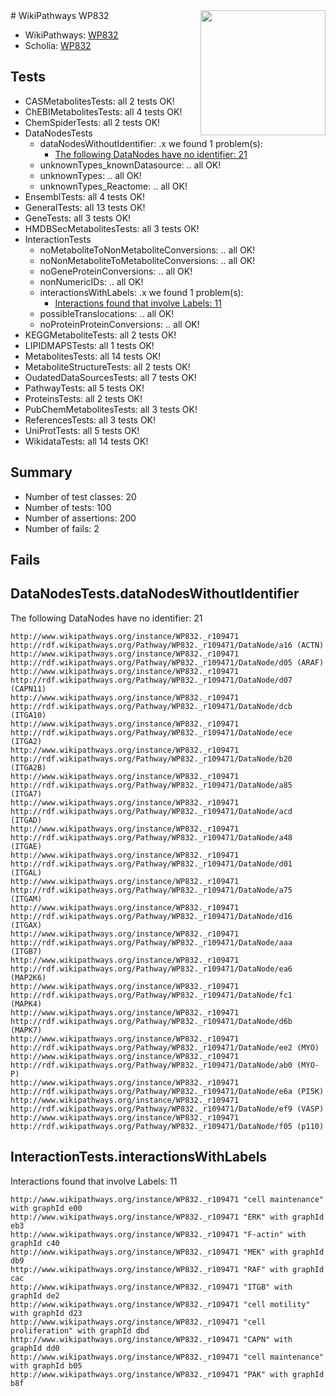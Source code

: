 <img style="float: right; width: 200px" src="https://upload.wikimedia.org/wikipedia/commons/thumb/8/83/Wplogo_with_text_500.png/640px-Wplogo_with_text_500.png" />
# WikiPathways WP832

* WikiPathways: [WP832](https://identifiers.org/wikipathways:WP832)
* Scholia: [WP832](https://scholia.toolforge.org/wikipathways/WP832)
## Tests
* CASMetabolitesTests: all 2 tests OK!
* ChEBIMetabolitesTests: all 4 tests OK!
* ChemSpiderTests: all 2 tests OK!
* DataNodesTests
    * dataNodesWithoutIdentifier: .x we found 1 problem(s):
        * [The following DataNodes have no identifier: 21](#8792c4b0)
    * unknownTypes_knownDatasource: .. all OK!
    * unknownTypes: .. all OK!
    * unknownTypes_Reactome: .. all OK!
* EnsemblTests: all 4 tests OK!
* GeneralTests: all 13 tests OK!
* GeneTests: all 3 tests OK!
* HMDBSecMetabolitesTests: all 3 tests OK!
* InteractionTests
    * noMetaboliteToNonMetaboliteConversions: .. all OK!
    * noNonMetaboliteToMetaboliteConversions: .. all OK!
    * noGeneProteinConversions: .. all OK!
    * nonNumericIDs: .. all OK!
    * interactionsWithLabels: .x we found 1 problem(s):
        * [Interactions found that involve Labels: 11](#fe97a8b9)
    * possibleTranslocations: .. all OK!
    * noProteinProteinConversions: .. all OK!
* KEGGMetaboliteTests: all 2 tests OK!
* LIPIDMAPSTests: all 1 tests OK!
* MetabolitesTests: all 14 tests OK!
* MetaboliteStructureTests: all 2 tests OK!
* OudatedDataSourcesTests: all 7 tests OK!
* PathwayTests: all 5 tests OK!
* ProteinsTests: all 2 tests OK!
* PubChemMetabolitesTests: all 3 tests OK!
* ReferencesTests: all 3 tests OK!
* UniProtTests: all 5 tests OK!
* WikidataTests: all 14 tests OK!


## Summary

* Number of test classes: 20
* Number of tests: 100
* Number of assertions: 200
* Number of fails: 2

## Fails

<a name="8792c4b0" />

## DataNodesTests.dataNodesWithoutIdentifier

The following DataNodes have no identifier: 21
```
http://www.wikipathways.org/instance/WP832._r109471 http://rdf.wikipathways.org/Pathway/WP832._r109471/DataNode/a16 (ACTN)
http://www.wikipathways.org/instance/WP832._r109471 http://rdf.wikipathways.org/Pathway/WP832._r109471/DataNode/d05 (ARAF)
http://www.wikipathways.org/instance/WP832._r109471 http://rdf.wikipathways.org/Pathway/WP832._r109471/DataNode/d07 (CAPN11)
http://www.wikipathways.org/instance/WP832._r109471 http://rdf.wikipathways.org/Pathway/WP832._r109471/DataNode/dcb (ITGA10)
http://www.wikipathways.org/instance/WP832._r109471 http://rdf.wikipathways.org/Pathway/WP832._r109471/DataNode/ece (ITGA2)
http://www.wikipathways.org/instance/WP832._r109471 http://rdf.wikipathways.org/Pathway/WP832._r109471/DataNode/b20 (ITGA2B)
http://www.wikipathways.org/instance/WP832._r109471 http://rdf.wikipathways.org/Pathway/WP832._r109471/DataNode/a85 (ITGA7)
http://www.wikipathways.org/instance/WP832._r109471 http://rdf.wikipathways.org/Pathway/WP832._r109471/DataNode/acd (ITGAD)
http://www.wikipathways.org/instance/WP832._r109471 http://rdf.wikipathways.org/Pathway/WP832._r109471/DataNode/a48 (ITGAE)
http://www.wikipathways.org/instance/WP832._r109471 http://rdf.wikipathways.org/Pathway/WP832._r109471/DataNode/d01 (ITGAL)
http://www.wikipathways.org/instance/WP832._r109471 http://rdf.wikipathways.org/Pathway/WP832._r109471/DataNode/a75 (ITGAM)
http://www.wikipathways.org/instance/WP832._r109471 http://rdf.wikipathways.org/Pathway/WP832._r109471/DataNode/d16 (ITGAX)
http://www.wikipathways.org/instance/WP832._r109471 http://rdf.wikipathways.org/Pathway/WP832._r109471/DataNode/aaa (ITGB7)
http://www.wikipathways.org/instance/WP832._r109471 http://rdf.wikipathways.org/Pathway/WP832._r109471/DataNode/ea6 (MAP2K6)
http://www.wikipathways.org/instance/WP832._r109471 http://rdf.wikipathways.org/Pathway/WP832._r109471/DataNode/fc1 (MAPK4)
http://www.wikipathways.org/instance/WP832._r109471 http://rdf.wikipathways.org/Pathway/WP832._r109471/DataNode/d6b (MAPK7)
http://www.wikipathways.org/instance/WP832._r109471 http://rdf.wikipathways.org/Pathway/WP832._r109471/DataNode/ee2 (MYO)
http://www.wikipathways.org/instance/WP832._r109471 http://rdf.wikipathways.org/Pathway/WP832._r109471/DataNode/ab0 (MYO-P)
http://www.wikipathways.org/instance/WP832._r109471 http://rdf.wikipathways.org/Pathway/WP832._r109471/DataNode/e6a (PI5K)
http://www.wikipathways.org/instance/WP832._r109471 http://rdf.wikipathways.org/Pathway/WP832._r109471/DataNode/ef9 (VASP)
http://www.wikipathways.org/instance/WP832._r109471 http://rdf.wikipathways.org/Pathway/WP832._r109471/DataNode/f05 (p110)
```

<a name="fe97a8b9" />

## InteractionTests.interactionsWithLabels

Interactions found that involve Labels: 11
```
http://www.wikipathways.org/instance/WP832._r109471 "cell maintenance" with graphId e00
http://www.wikipathways.org/instance/WP832._r109471 "ERK" with graphId eb3
http://www.wikipathways.org/instance/WP832._r109471 "F-actin" with graphId c40
http://www.wikipathways.org/instance/WP832._r109471 "MEK" with graphId db9
http://www.wikipathways.org/instance/WP832._r109471 "RAF" with graphId cac
http://www.wikipathways.org/instance/WP832._r109471 "ITGB" with graphId de2
http://www.wikipathways.org/instance/WP832._r109471 "cell motility" with graphId d23
http://www.wikipathways.org/instance/WP832._r109471 "cell proliferation" with graphId dbd
http://www.wikipathways.org/instance/WP832._r109471 "CAPN" with graphId dd0
http://www.wikipathways.org/instance/WP832._r109471 "cell maintenance" with graphId b05
http://www.wikipathways.org/instance/WP832._r109471 "PAK" with graphId b8f
```

